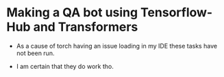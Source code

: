 # Making a QA bot using Tensorflow-Hub and Transformers

* As a cause of torch having an issue loading in my IDE these tasks have not been run.
- I am certain that they do work tho.
